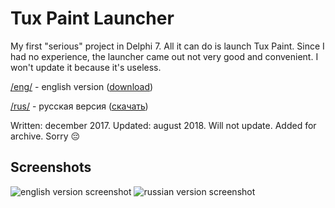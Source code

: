 # Tux Paint Launcher
My first "serious" project in Delphi 7. All it can do is launch Tux Paint. Since I had no experience, the launcher came out not very good and convenient. I won't update it because it's useless.

[/eng/](https://github.com/katolik163/TuxPaintLauncher/tree/main/eng) - english version ([download](https://github.com/katolik163/TuxPaintLauncher/releases/download/release/engtpl12.exe))

[/rus/](https://github.com/katolik163/TuxPaintLauncher/tree/main/rus) - русская версия ([скачать](https://github.com/katolik163/TuxPaintLauncher/releases/download/release/rustpl12.exe))


Written: december 2017. Updated: august 2018. Will not update. Added for archive. Sorry :pensive:
## Screenshots
![english version screenshot](https://i.ibb.co/TRFCsbP/ENGTPL12-SCR.png)
![russian version screenshot](https://i.ibb.co/1MqJGXR/RUSTPL12-SCR.png)
